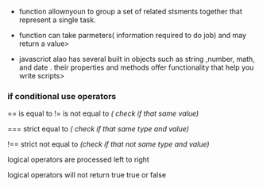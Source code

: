 - function allownyoun to  group  a set of related stsments together that represent a single task.

- function can take parmeters( information required to do job) and may return a value>

- javascriot alao has several built in objects such as string ,number, math, and date . their properties and methods offer functionality that help you write scripts>


### if conditional use operators

==  is equal to
!= is not equal to *( check if that same value)*

=== strict equal to *( check if that same type and value)*

!== strict not equal to *(check if that not same type and value)*


logical operators are processed left to right 

logical operators will not return true true or false 

